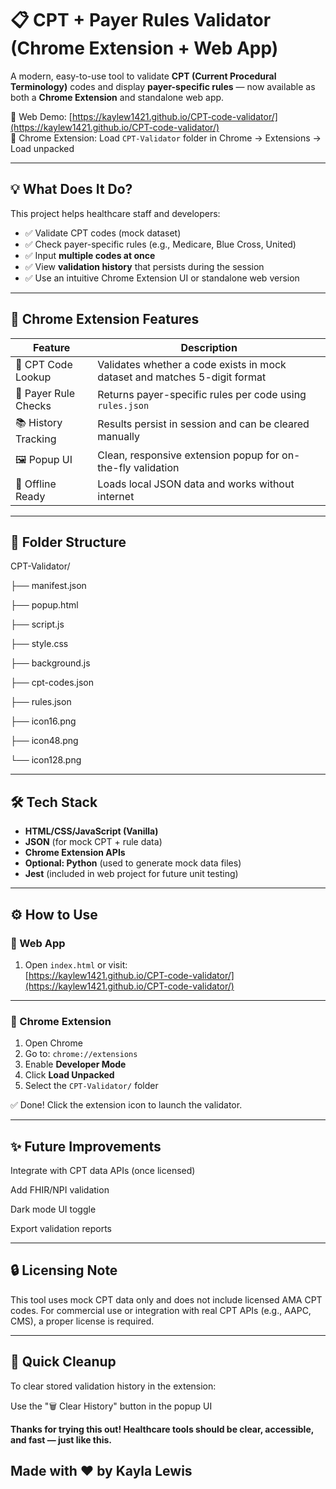 # 📋 CPT + Payer Rules Validator (Chrome Extension + Web App)

A modern, easy-to-use tool to validate **CPT (Current Procedural Terminology)** codes and display **payer-specific rules** — now available as both a **Chrome Extension** and standalone web app.

🔗 Web Demo: [https://kaylew1421.github.io/CPT-code-validator/](https://kaylew1421.github.io/CPT-code-validator/)  
🧩 Chrome Extension: Load `CPT-Validator` folder in Chrome → Extensions → Load unpacked

---

## 💡 What Does It Do?

This project helps healthcare staff and developers:

- ✅ Validate CPT codes (mock dataset)
- ✅ Check payer-specific rules (e.g., Medicare, Blue Cross, United)
- ✅ Input **multiple codes at once**
- ✅ View **validation history** that persists during the session
- ✅ Use an intuitive Chrome Extension UI or standalone web version

---

## 🧩 Chrome Extension Features

| Feature                  | Description                                                                 |
|--------------------------|-----------------------------------------------------------------------------|
| 🧾 CPT Code Lookup       | Validates whether a code exists in mock dataset and matches 5-digit format |
| 💼 Payer Rule Checks     | Returns payer-specific rules per code using `rules.json`                   |
| 📚 History Tracking      | Results persist in session and can be cleared manually                     |
| 🖼️ Popup UI              | Clean, responsive extension popup for on-the-fly validation                |
| 💾 Offline Ready         | Loads local JSON data and works without internet                           |

---

## 📂 Folder Structure

CPT-Validator/

├── manifest.json

├── popup.html

├── script.js

├── style.css

├── background.js

├── cpt-codes.json

├── rules.json

├── icon16.png

├── icon48.png

└── icon128.png


---

## 🛠️ Tech Stack

- **HTML/CSS/JavaScript (Vanilla)**
- **JSON** (for mock CPT + rule data)
- **Chrome Extension APIs**
- **Optional: Python** (used to generate mock data files)
- **Jest** (included in web project for future unit testing)

---

## ⚙️ How to Use

### 🚀 Web App

1. Open `index.html` or visit:  
   [https://kaylew1421.github.io/CPT-code-validator/](https://kaylew1421.github.io/CPT-code-validator/)

---

### 🧩 Chrome Extension

1. Open Chrome
2. Go to: `chrome://extensions`
3. Enable **Developer Mode**
4. Click **Load Unpacked**
5. Select the `CPT-Validator/` folder

✅ Done! Click the extension icon to launch the validator.

---

## ✨ Future Improvements

Integrate with CPT data APIs (once licensed)

Add FHIR/NPI validation

Dark mode UI toggle

Export validation reports

----

## 🔒 Licensing Note
This tool uses mock CPT data only and does not include licensed AMA CPT codes.
For commercial use or integration with real CPT APIs (e.g., AAPC, CMS), a proper license is required.

----

## 🧼 Quick Cleanup

To clear stored validation history in the extension:

Use the "🗑️ Clear History" button in the popup UI


**Thanks for trying this out! Healthcare tools should be clear, accessible, and fast — just like this.**

## Made with ❤️ by Kayla Lewis
